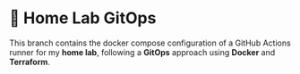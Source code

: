 # 🏡 Home Lab GitOps

This branch contains the docker compose configuration of a GitHub Actions runner for my **home lab**, following a **GitOps** approach using **Docker** and **Terraform**.
